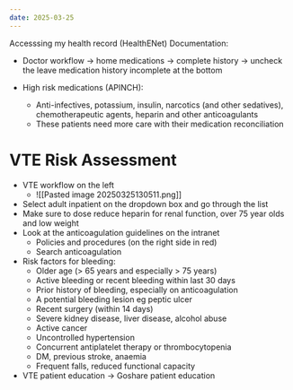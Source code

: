 ```yaml
---
date: 2025-03-25
---
```

Accesssing my health record (HealthENet)
Documentation:
- Doctor workflow -> home medications -> complete history -> uncheck the leave medication history incomplete at the bottom

- High risk medications (APINCH):
	- Anti-infectives, potassium, insulin, narcotics (and other sedatives), chemotherapeutic agents, heparin and other anticoagulants
	- These patients need more care with their medication reconciliation
# VTE Risk Assessment
- VTE workflow on the left
	- ![[Pasted image 20250325130511.png]]
- Select adult inpatient on the dropdown box and go through the list
- Make sure to dose reduce heparin for renal function, over 75 year olds and low weight
- Look at the anticoagulation guidelines on the intranet
	- Policies and procedures (on the right side in red)
	- Search anticoagulation
- Risk factors for bleeding:
	- Older age (> 65 years and especially > 75 years)
	- Active bleeding or recent bleeding within last 30 days
	- Prior history of bleeding, especially on anticoagulation
	- A potential bleeding lesion eg peptic ulcer
	- Recent surgery (within 14 days)
	- Severe kidney disease, liver disease, alcohol abuse
	- Active cancer
	- Uncontrolled hypertension
	- Concurrent antiplatelet therapy or thrombocytopenia
	- DM, previous stroke, anaemia
	- Frequent falls, reduced functional capacity
- VTE patient education -> Goshare patient education